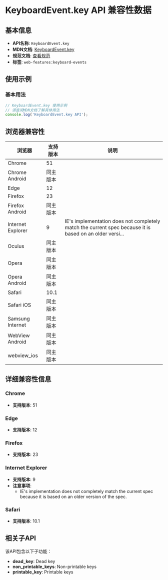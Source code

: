 # KeyboardEvent.key API 兼容性数据

## 基本信息

- **API名称**: `KeyboardEvent.key`
- **MDN文档**: [KeyboardEvent.key](https://developer.mozilla.org/docs/Web/API/KeyboardEvent/key)
- **规范文档**: [查看规范](https://w3c.github.io/uievents/#dom-keyboardevent-key)
- **标签**: `web-features:keyboard-events`

## 使用示例

### 基本用法

```javascript
// KeyboardEvent.key 使用示例
// 请查阅MDN文档了解具体用法
console.log('KeyboardEvent.key API');
```

## 浏览器兼容性

| 浏览器 | 支持版本 | 说明 |
|--------|----------|------|
| Chrome | 51 |  |
| Chrome Android | 同主版本 |  |
| Edge | 12 |  |
| Firefox | 23 |  |
| Firefox Android | 同主版本 |  |
| Internet Explorer | 9 | IE's implementation does not completely match the current spec because it is based on an older versi... |
| Oculus | 同主版本 |  |
| Opera | 同主版本 |  |
| Opera Android | 同主版本 |  |
| Safari | 10.1 |  |
| Safari iOS | 同主版本 |  |
| Samsung Internet | 同主版本 |  |
| WebView Android | 同主版本 |  |
| webview_ios | 同主版本 |  |

## 详细兼容性信息

### Chrome

- **支持版本**: 51

### Edge

- **支持版本**: 12

### Firefox

- **支持版本**: 23

### Internet Explorer

- **支持版本**: 9
- **注意事项**:
  - IE's implementation does not completely match the current spec because it is based on an older version of the spec.

### Safari

- **支持版本**: 10.1

## 相关子API

该API包含以下子功能：

- **dead_key**: Dead key
- **non_printable_keys**: Non-printable keys
- **printable_key**: Printable keys

